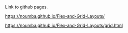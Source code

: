 Link to github pages.

https://noumba.github.io/Flex-and-Grid-Layouts/

https://noumba.github.io/Flex-and-Grid-Layouts/grid.html